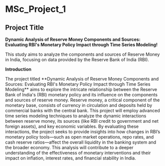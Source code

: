 # MSc_Project_1
## Project Title 

**Dynamic Analysis of Reserve Money Components and Sources: Evaluating RBI's Monetary Policy Impact through Time Series Modeling!** <br>

This study aims to analyze the components and sources of Reserve Money in India, focusing on data provided by the Reserve Bank of India (RBI).<br>

**Introduction** <br>

<div dir="ltr">  
The project titled **Dynamic Analysis of Reserve Money Components and Sources: Evaluating RBI's Monetary Policy Impact through Time Series Modeling** aims to explore the intricate relationship between the Reserve Bank of India's (RBI) monetary policy and its influence on the components and sources of reserve money. Reserve money, a critical component of the monetary base, consists of currency in circulation and deposits held by commercial banks with the central bank. This project will employ advanced time series modeling techniques to analyze the dynamic interactions between reserve money, its sources (like RBI credit to government and net foreign assets), and key economic variables. By evaluating these interactions, the project seeks to provide insights into how changes in RBI’s monetary policy tools—such as open market operations, repo rates, and cash reserve ratios—affect the overall liquidity in the banking system and the broader economy. This analysis will contribute to a deeper understanding of the effectiveness of monetary interventions and their impact on inflation, interest rates, and financial stability in India.
</div>








